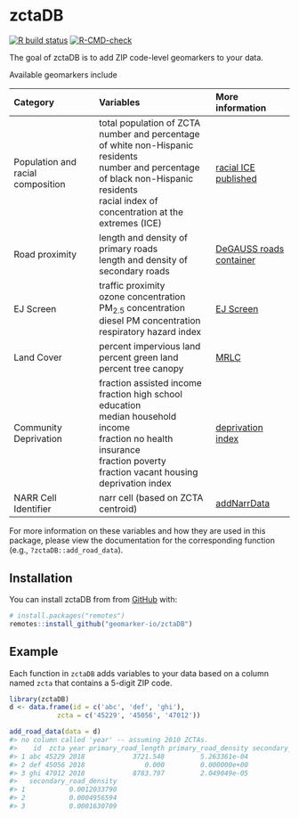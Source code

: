 
<!-- README.md is generated from README.Rmd. Please edit that file -->

# zctaDB

<!-- badges: start -->

[![R build
status](https://github.com/geomarker-io/zctaDB/workflows/R-CMD-check/badge.svg)](https://github.com/geomarker-io/zctaDB/actions)
[![R-CMD-check](https://github.com/geomarker-io/zctaDB/workflows/R-CMD-check/badge.svg)](https://github.com/geomarker-io/zctaDB/actions)
<!-- badges: end -->

The goal of zctaDB is to add ZIP code-level geomarkers to your data.

Available geomarkers include

| Category                          | Variables                                                                                                                                                                                                         | More information                                                                     |
|:----------------------------------|:------------------------------------------------------------------------------------------------------------------------------------------------------------------------------------------------------------------|:-------------------------------------------------------------------------------------|
| Population and racial composition | total population of ZCTA <br /> number and percentage of white non-Hispanic residents <br /> number and percentage of black non-Hispanic residents <br /> racial index of concentration at the extremes (ICE)     | [racial ICE published](https://doi.org/10.1111/ajt.16186)                            |
| Road proximity                    | length and density of primary roads <br /> length and density of secondary roads                                                                                                                                  | [DeGAUSS roads container](https://degauss.org/roads/)                                |
| EJ Screen                         | traffic proximity <br /> ozone concentration <br /> PM<sub>2.5</sub> concentration <br /> diesel PM concentration <br /> respiratory hazard index                                                                 | [EJ Screen](https://www.epa.gov/ejscreen/overview-environmental-indicators-ejscreen) |
| Land Cover                        | percent impervious land <br /> percent green land <br /> percent tree canopy <br />                                                                                                                               | [MRLC](mrlc.gov)                                                                     |
| Community Deprivation             | fraction assisted income <br /> fraction high school education <br /> median household income <br /> fraction no health insurance <br /> fraction poverty <br /> fraction vacant housing <br /> deprivation index | [deprivation index](https://geomarker.io/dep_index/)                                 |
| NARR Cell Identifier              | narr cell (based on ZCTA centroid)                                                                                                                                                                                | [addNarrData](https://geomarker.io/addNarrData/)                                     |

For more information on these variables and how they are used in this
package, please view the documentation for the corresponding function
(e.g., `?zctaDB::add_road_data`).

## Installation

You can install zctaDB from from [GitHub](https://github.com/) with:

``` r
# install.packages("remotes")
remotes::install_github("geomarker-io/zctaDB")
```

## Example

Each function in `zctaDB` adds variables to your data based on a column
named `zcta` that contains a 5-digit ZIP code.

``` r
library(zctaDB)
d <- data.frame(id = c('abc', 'def', 'ghi'),
            zcta = c('45229', '45056', '47012'))

add_road_data(data = d)
#> no column called 'year' -- assuming 2010 ZCTAs.
#>    id  zcta year primary_road_length primary_road_density secondary_road_length
#> 1 abc 45229 2018            3721.548         5.263361e-04              8508.693
#> 2 def 45056 2018               0.000         0.000000e+00             97575.410
#> 3 ghi 47012 2018            8783.797         2.049049e-05             69904.720
#>   secondary_road_density
#> 1           0.0012033790
#> 2           0.0004956594
#> 3           0.0001630709
```

